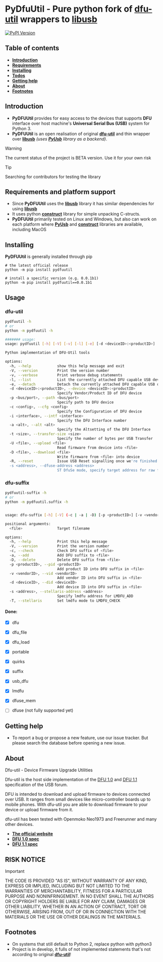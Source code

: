 # PyDfuUtil - Pure python fork of **[dfu-util](https://github.com/Stefan-Schmidt/dfu-util)** wrappers to **[libusb](https://github.com/libusb/libusb)**

[![PyPI Version](https://img.shields.io/pypi/v/pydfuutil?label=PyPI&logo=pypi)](https://pypi.org/project/pydfuutil/)

## Table of contents
* **[Introduction](#introduction)**
* **[Requirements](#requirements-and-platform-support)**
* **[Installing](#installing)**
* **[Todos](#todos)**
* **[Getting help](#getting-help)**
* **[About](#about)**
* **[Footnotes](#footnotes)**


## Introduction

* **PyDFUUtil** provides for easy access to the devices that supports **DFU** interface over host machine's **Universal Serial Bus (USB)**
system for Python 3.
* **PyDFUUtil** is an open realisation of original **[dfu-util](https://github.com/Stefan-Schmidt/dfu-util)**
and thin wrapper over **[libusb](https://github.com/libusb/libusb)** _(uses **[PyUsb](https://github.com/pyusb/pyusb)** library as a backend)_.

> [!WARNING]
> The current status of the project is BETA version.
> Use it for your own risk

> [!TIP]
> Searching for contributors for testing the library

## Requirements and platform support

* Since **PyDFUUtil** uses the **[libusb](https://github.com/libusb/libusb)** library it has similar dependencies for using **[libusb](https://github.com/libusb/libusb)**
* It uses python **[construct](https://github.com/construct/construct)** library for simple unpacking C-structs.
* **PyDFUUtil** primarily tested on Linux and Windows, 
but also can work on each platform where **[PyUsb](https://github.com/construct/construct)** and **[construct](https://github.com/construct/construct)** libraries are available, including MacOS


## Installing

**PyDFUUtil** is generally installed through pip

    # the latest official release
    python -m pip install pydfuutil

    # install a specific version (e.g. 0.0.1b1)
    python -m pip install pydfuutil==0.0.1b1

## Usage

### dfu-util
```Bash
pydfuutil -h 
# or
python -m pydfuutil -h

####### usage:
usage: pydfuutil [-h] [-V] [-v] [-l] [-e] [-d <deviceID>:<productID>] [-p <bus/port>] [-c <config>] [-i <intf_num>] [-a <alt>] [-t <size>] [-U <file>] [-D <file>] [-R] [-s <address>]

Python implementation of DFU-Util tools

options:
  -h, --help            show this help message and exit
  -V, --version         Print the version number
  -v, --verbose         Print verbose debug statements
  -l, --list            List the currently attached DFU capable USB devices
  -e, --detach          Detach the currently attached DFU capable USB devices
  -d <deviceID>:<productID>, --device <deviceID>:<productID>
                        Specify Vendor/Product ID of DFU device
  -p <bus/port>, --path <bus/port>
                        Specify path to DFU device
  -c <config>, --cfg <config>
                        Specify the Configuration of DFU device
  -i <interface>, --intf <interface>
                        Specify the DFU Interface number
  -a <alt>, --alt <alt>
                        Specify the Altsetting of the DFU Interface
  -t <size>, --transfer-size <size>
                        Specify the number of bytes per USB Transfer
  -U <file>, --upload <file>
                        Read firmware from device into <file>
  -D <file>, --download <file>
                        Write firmware from <file> into device
  -R, --reset           Issue USB Reset signalling once we're finished
  -s <address>, --dfuse-address <address>
                        ST DfuSe mode, specify target address for raw file download or upload. Not applicable for DfuSe file (.dfu) downloads
```

### dfu-suffix
```Bash
pydfuutil-suffix -h
# or 
python -m pydfuutil.suffix -h


usage: dfu-suffix [-h] [-V] (-c | -a | -D) [-p <productID>] [-v <vendorID>] [-d <deviceID>] [-s <address>] [-T] <file>

positional arguments:
  <file>                Target filename

options:
  -h, --help            Print this help message
  -V, --version         Print the version number
  -c, --check           Check DFU suffix of <file>
  -a, --add             Add DFU suffix to <file>
  -D, --delete          Delete DFU suffix from <file>
  -p <productID>, --pid <productID>
                        Add product ID into DFU suffix in <file>
  -v <vendorID>, --vid <vendorID>
                        Add vendor ID into DFU suffix in <file>
  -d <deviceID>, --did <deviceID>
                        Add device ID into DFU suffix in <file>
  -s <address>, --stellaris-address <address>
                        Specify lmdfu address for LMDFU_ADD
  -T, --stellaris       Set lmdfu mode to LMDFU_CHECK

```

#### Done:
- [x] dfu
- [x] dfu_file
- [x] dfu_load
- [x] portable
- [x] quirks
- [x] suffix
- [x] usb_dfu
- [x] lmdfu
- [x] dfuse_mem
- [ ] dfuse (not fully supported yet)


## Getting help
* To report a bug or propose a new feature, use our issue tracker. But please search the database before opening a new issue.

## About
Dfu-util - Device Firmware Upgrade Utilities

Dfu-util is the host side implementation of the 
[DFU 1.0](http://www.usb.org/developers/devclass_docs/usbdfu10.pdf) and 
[DFU 1.1](http://www.usb.org/developers/devclass_docs/DFU_1.1.pdf)
specification of the USB forum.

DFU is intended to download and upload firmware to devices connected over
USB. It ranges from small devices like micro-controller boards up to mobile
phones. With dfu-util you are able to download firmware to your device or
upload firmware from it.

dfu-util has been tested with Openmoko Neo1973 and Freerunner and many
other devices.

* **[The official website](http://dfu-util.gnumonks.org)**
* **[DFU 1.0 spec](http://www.usb.org/developers/devclass_docs/usbdfu10.pdf)**
* **[DFU 1.1 spec](http://www.usb.org/developers/devclass_docs/DFU_1.1.pdf)**

## RISK NOTICE
> [!IMPORTANT]
> THE CODE IS PROVIDED "AS IS", WITHOUT WARRANTY OF ANY KIND, EXPRESS OR IMPLIED, INCLUDING BUT NOT LIMITED TO THE WARRANTIES OF MERCHANTABILITY, FITNESS FOR A PARTICULAR PURPOSE AND NONINFRINGEMENT. IN NO EVENT SHALL THE AUTHORS OR COPYRIGHT HOLDERS BE LIABLE FOR ANY CLAIM, DAMAGES OR OTHER LIABILITY, WHETHER IN AN ACTION OF CONTRACT, TORT OR OTHERWISE, ARISING FROM, OUT OF OR IN CONNECTION WITH THE MATERIALS OR THE USE OR OTHER DEALINGS IN THE MATERIALS.

## Footnotes
* On systems that still default to Python 2, replace python with python3
* Project is in develop, it fulls of not implemented statements that's not according to original **[dfu-util](https://github.com/Stefan-Schmidt/dfu-util)**!

